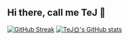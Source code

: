 ## Hi there, call me TeJ 👋

<!--
**DeVTeJ10/DeVTeJ10** is a ✨ _special_ ✨ repository because its `README.md` (this file) appears on your GitHub profile.

Here are some ideas to get you started:

- 🔭 I’m currently working on ...
- 🌱 I’m currently learning ... to build consistency
- 👯 I’m looking to collaborate on ... fun projects
- 🤔 I’m looking for help with ...
- 💬 Ask me about ...
- 📫 How to reach me: ... tejirioru@gmail.com
- 😄 Pronouns: ...
- ⚡ Fun fact: I love anime
-->
[![GitHub Streak](https://streak-stats.demolab.com/?user=DeVTeJ10&theme=dark&hide_border=true)](https://git.io/streak-stats)
[![TeJ🌞's GitHub stats](https://github-readme-stats.vercel.app/api?username=DeVTeJ10&show_icons=true&theme=radical)](https://github.com/anuraghazra/github-readme-stats)

